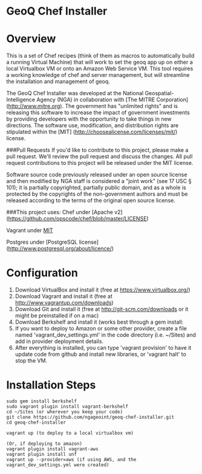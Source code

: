 # GeoQ Chef Installer


Overview
========

This is a set of Chef recipes (think of them as macros to automatically build a running Virtual Machine) that will work to set the
geoq app up on either a local Virtualbox VM or onto an Amazon Web Service VM. This tool requires a working knowledge of chef and server management, but will streamline the installation and management of geoq.

The GeoQ Chef Installer was developed at the National Geospatial-Intelligence Agency (NGA) in collaboration with [The MITRE Corporation] (http://www.mitre.org).  The government has "unlimited rights" and is releasing this software to increase the impact of government investments by providing developers with the opportunity to take things in new directions. The software use, modification, and distribution rights are stipulated within the [MIT] (http://choosealicense.com/licenses/mit/) license.  

###Pull Requests
If you'd like to contribute to this project, please make a pull request. We'll review the pull request and discuss the changes. All pull request contributions to this project will be released under the MIT license.  

Software source code previously released under an open source license and then modified by NGA staff is considered a "joint work" (see 17 USC § 101); it is partially copyrighted, partially public domain, and as a whole is protected by the copyrights of the non-government authors and must be released according to the terms of the original open source license.

###This project uses:
Chef under [Apache v2] (https://github.com/opscode/chef/blob/master/LICENSE)

Vagrant under [MIT](https://github.com/mitchellh/vagrant/blob/master/LICENSE)

Postgres under [PostgreSQL license] (http://www.postgresql.org/about/licence/)


Configuration
=============

1. Download VirtualBox and install it (free at https://www.virtualbox.org/)
2. Download Vagrant and install it (free at http://www.vagrantup.com/downloads)
3. Download Git and install it (free at http://git-scm.com/downloads or it might be preinstalled if on a mac)
4. Download Berkshelf and install it (works best through a gem install:
5. If you want to deploy to Amazon or some other provider, create a file named 'vagrant_dev_settings.yml' in the code directory (i.e. ~/Sites) and add in provider deployment details.
6. After everything is installed, you can type 'vagrant provision' to have it update code from github and install new libraries, or 'vagrant halt' to stop the VM.

Installation Steps
==================

    sudo gem install berkshelf
    sudo vagrant plugin install vagrant-berkshelf
    cd ~/Sites (or wherever you keep your code)
    git clone https://github.com/ngageoint/geoq-chef-installer.git
    cd geoq-chef-installer

    vagrant up (to deploy to a local virtualbox vm)

    (Or, if deploying to amazon)
    vagrant plugin install vagrant-aws
    vagrant plugin install unf
    vagrant up --provider=aws (if using AWS, and the vagrant_dev_settings.yml were created)
